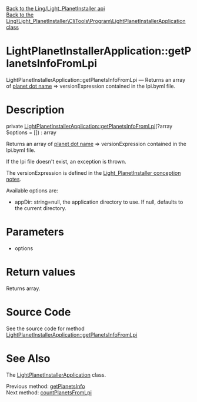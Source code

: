[Back to the Ling/Light_PlanetInstaller api](https://github.com/lingtalfi/Light_PlanetInstaller/blob/master/doc/api/Ling/Light_PlanetInstaller.md)<br>
[Back to the Ling\Light_PlanetInstaller\CliTools\Program\LightPlanetInstallerApplication class](https://github.com/lingtalfi/Light_PlanetInstaller/blob/master/doc/api/Ling/Light_PlanetInstaller/CliTools/Program/LightPlanetInstallerApplication.md)


LightPlanetInstallerApplication::getPlanetsInfoFromLpi
================



LightPlanetInstallerApplication::getPlanetsInfoFromLpi — Returns an array of [planet dot name](https://github.com/karayabin/universe-snapshot#the-planet-dot-name) => versionExpression contained in the lpi.byml file.




Description
================


private [LightPlanetInstallerApplication::getPlanetsInfoFromLpi](https://github.com/lingtalfi/Light_PlanetInstaller/blob/master/doc/api/Ling/Light_PlanetInstaller/CliTools/Program/LightPlanetInstallerApplication/getPlanetsInfoFromLpi.md)(?array $options = []) : array




Returns an array of [planet dot name](https://github.com/karayabin/universe-snapshot#the-planet-dot-name) => versionExpression contained in the lpi.byml file.

If the lpi file doesn't exist, an exception is thrown.

The versionExpression is defined in the [Light_PlanetInstaller conception notes](https://github.com/lingtalfi/Light_PlanetInstaller/blob/master/doc/pages/conception-notes.md).

Available options are:
- appDir: string=null, the application directory to use. If null, defaults to the current directory.




Parameters
================


- options

    


Return values
================

Returns array.








Source Code
===========
See the source code for method [LightPlanetInstallerApplication::getPlanetsInfoFromLpi](https://github.com/lingtalfi/Light_PlanetInstaller/blob/master/CliTools/Program/LightPlanetInstallerApplication.php#L681-L698)


See Also
================

The [LightPlanetInstallerApplication](https://github.com/lingtalfi/Light_PlanetInstaller/blob/master/doc/api/Ling/Light_PlanetInstaller/CliTools/Program/LightPlanetInstallerApplication.md) class.

Previous method: [getPlanetsInfo](https://github.com/lingtalfi/Light_PlanetInstaller/blob/master/doc/api/Ling/Light_PlanetInstaller/CliTools/Program/LightPlanetInstallerApplication/getPlanetsInfo.md)<br>Next method: [countPlanetsFromLpi](https://github.com/lingtalfi/Light_PlanetInstaller/blob/master/doc/api/Ling/Light_PlanetInstaller/CliTools/Program/LightPlanetInstallerApplication/countPlanetsFromLpi.md)<br>

